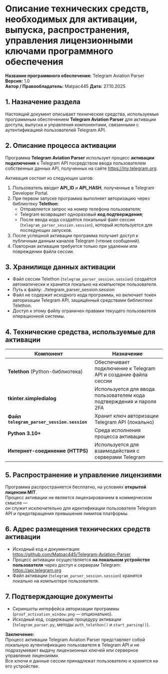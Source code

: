 # Описание технических средств, необходимых для активации, выпуска, распространения, управления лицензионными ключами программного обеспечения

**Название программного обеспечения:** Telegram Aviation Parser  
**Версия:** 1.0  
**Автор / Правообладатель:** Matpac445 
**Дата:** 27.10.2025

## 1. Назначение раздела

Настоящий документ описывает технические средства, используемые программным обеспечением **Telegram Aviation Parser** для активации доступа, выпуска и управления компонентами, связанными с аутентификацией пользователей Telegram API.

## 2. Описание процесса активации

Программа **Telegram Aviation Parser** использует процесс **активации подключения** к Telegram API посредством ввода пользователем собственных данных API, полученных на сайте https://my.telegram.org.

Активация состоит из следующих шагов:
1. Пользователь вводит **API_ID** и **API_HASH**, полученные в Telegram Developer Portal.  
2. При первом запуске программа выполняет авторизацию через библиотеку **Telethon**:  
   - Отправляется запрос на номер телефона пользователя;  
   - Telegram возвращает одноразовый **код подтверждения**;  
   - После ввода кода создаётся локальный файл сессии (`telegram_parser_session.session`), который используется для последующих запусков.  
3. После успешной активации программа получает доступ к публичным данным каналов Telegram (чтение сообщений).  
4. Повторная активация требуется только при удалении или повреждении файла сессии.

## 3. Хранилище данных активации

- Файл сессии Telethon (`telegram_parser_session.session`) создаётся автоматически и хранится локально на компьютере пользователя.  
- Путь к файлу: ./telegram_parser_session.session
- Файл не содержит исходного кода программы, но включает токен авторизации Telegram API, защищённый средствами библиотеки Telethon.  
- Доступ к этому файлу ограничен правами текущего пользователя операционной системы.

## 4. Технические средства, используемые для активации

| Компонент                                  | Назначение                                                           |
|--------------------------------------------|----------------------------------------------------------------------|
| **Telethon** (Python-библиотека)           | Обеспечивает подключение к Telegram API и создание файла сессии      |
| **tkinter.simpledialog**                   | Используется для ввода пользователем кода подтверждения и пароля 2FA |
| **Файл `telegram_parser_session.session`** | Хранит ключ авторизации Telegram API (локально)                      |
| **Python 3.10+**                           | Среда исполнения процесса активации                                  |
| **Интернет-соединение (HTTPS)**            | Используется для взаимодействия с серверами Telegram                 |

## 5. Распространение и управление лицензиями

Программа распространяется бесплатно, на условиях **открытой лицензии MIT**.  
Процесс активации не является лицензированием в коммерческом смысле —  
он служит исключительно для идентификации пользователя Telegram API и предотвращения превышения лимитов платформы.

## 6. Адрес размещения технических средств активации

- Исходный код и документация:  
https://github.com/Matpac445/Telegram-Aviation-Parser
- Процесс активации осуществляется **на локальном устройстве пользователя** через доступ к серверам Telegram:  
https://api.telegram.org
- Файл активации (`telegram_parser_session.session`) хранится локально на компьютере пользователя.
  
## 7. Подтверждающие документы

- Скриншоты интерфейса авторизации программы (`proof_activation_window.png` — опционально).  
- Исходный код, содержащий процедуру активации (`telegram_parser.py`, методы `auth_telethon()` и `start_parsing()`).

**Заключение:**  
Процесс активации Telegram Aviation Parser представляет собой локальную аутентификацию пользователя в Telegram API и не подразумевает выдачу лицензионных ключей или серверное управление лицензиями.  
Все ключи и данные сессии принадлежат пользователю и хранятся на его устройстве.
